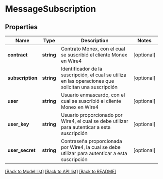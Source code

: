 # MessageSubscription

## Properties
Name | Type | Description | Notes
------------ | ------------- | ------------- | -------------
**contract** | **string** | Contrato Monex, con el cual se suscribió el cliente Monex en Wire4 | [optional] 
**subscription** | **string** | Identificador de la suscripción, el cual se utiliza en las operaciones que solicitan una suscripción | [optional] 
**user** | **string** | Usuario enmascardo, con el cual se suscribió el cliente Monex en Wire4 | [optional] 
**user_key** | **string** | Usuario proporcionado por Wire4, el cual se debe utilizar para autenticar a esta suscripción | [optional] 
**user_secret** | **string** | Contraseña proporcionada por Wire4, la cual se debe utilizar para autenticar a esta suscripción | [optional] 

[[Back to Model list]](../../README.md#documentation-for-models) [[Back to API list]](../../README.md#documentation-for-api-endpoints) [[Back to README]](../../README.md)

